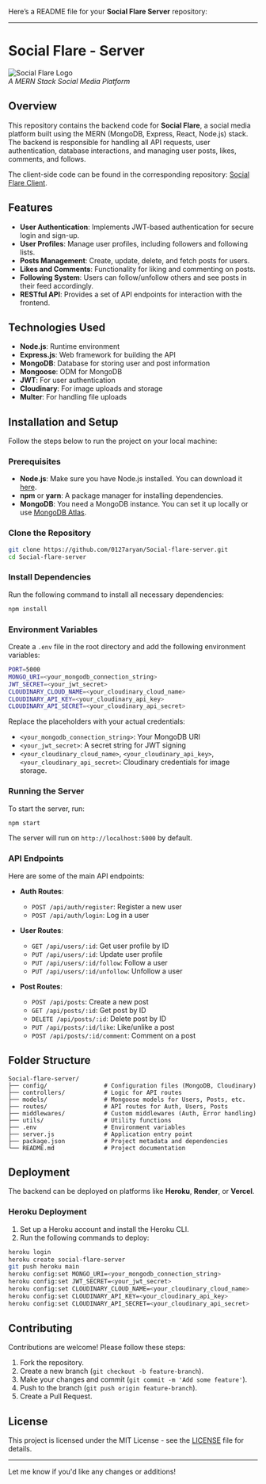 Here’s a README file for your **Social Flare Server** repository:

---

# Social Flare - Server

![Social Flare Logo](https://via.placeholder.com/150)  
*A MERN Stack Social Media Platform*

## Overview

This repository contains the backend code for **Social Flare**, a social media platform built using the MERN (MongoDB, Express, React, Node.js) stack. The backend is responsible for handling all API requests, user authentication, database interactions, and managing user posts, likes, comments, and follows.

The client-side code can be found in the corresponding repository: [Social Flare Client](https://github.com/0127aryan/Social-Flare-Client).

## Features

- **User Authentication**: Implements JWT-based authentication for secure login and sign-up.
- **User Profiles**: Manage user profiles, including followers and following lists.
- **Posts Management**: Create, update, delete, and fetch posts for users.
- **Likes and Comments**: Functionality for liking and commenting on posts.
- **Following System**: Users can follow/unfollow others and see posts in their feed accordingly.
- **RESTful API**: Provides a set of API endpoints for interaction with the frontend.

## Technologies Used

- **Node.js**: Runtime environment
- **Express.js**: Web framework for building the API
- **MongoDB**: Database for storing user and post information
- **Mongoose**: ODM for MongoDB
- **JWT**: For user authentication
- **Cloudinary**: For image uploads and storage
- **Multer**: For handling file uploads

## Installation and Setup

Follow the steps below to run the project on your local machine:

### Prerequisites

- **Node.js**: Make sure you have Node.js installed. You can download it [here](https://nodejs.org/).
- **npm** or **yarn**: A package manager for installing dependencies.
- **MongoDB**: You need a MongoDB instance. You can set it up locally or use [MongoDB Atlas](https://www.mongodb.com/cloud/atlas).

### Clone the Repository

```bash
git clone https://github.com/0127aryan/Social-flare-server.git
cd Social-flare-server
```

### Install Dependencies

Run the following command to install all necessary dependencies:

```bash
npm install
```

### Environment Variables

Create a `.env` file in the root directory and add the following environment variables:

```bash
PORT=5000
MONGO_URI=<your_mongodb_connection_string>
JWT_SECRET=<your_jwt_secret>
CLOUDINARY_CLOUD_NAME=<your_cloudinary_cloud_name>
CLOUDINARY_API_KEY=<your_cloudinary_api_key>
CLOUDINARY_API_SECRET=<your_cloudinary_api_secret>
```

Replace the placeholders with your actual credentials:

- `<your_mongodb_connection_string>`: Your MongoDB URI
- `<your_jwt_secret>`: A secret string for JWT signing
- `<your_cloudinary_cloud_name>`, `<your_cloudinary_api_key>`, `<your_cloudinary_api_secret>`: Cloudinary credentials for image storage.

### Running the Server

To start the server, run:

```bash
npm start
```

The server will run on `http://localhost:5000` by default.

### API Endpoints

Here are some of the main API endpoints:

- **Auth Routes**:
  - `POST /api/auth/register`: Register a new user
  - `POST /api/auth/login`: Log in a user

- **User Routes**:
  - `GET /api/users/:id`: Get user profile by ID
  - `PUT /api/users/:id`: Update user profile
  - `PUT /api/users/:id/follow`: Follow a user
  - `PUT /api/users/:id/unfollow`: Unfollow a user

- **Post Routes**:
  - `POST /api/posts`: Create a new post
  - `GET /api/posts/:id`: Get post by ID
  - `DELETE /api/posts/:id`: Delete post by ID
  - `PUT /api/posts/:id/like`: Like/unlike a post
  - `POST /api/posts/:id/comment`: Comment on a post

## Folder Structure

```
Social-flare-server/
├── config/                # Configuration files (MongoDB, Cloudinary)
├── controllers/           # Logic for API routes
├── models/                # Mongoose models for Users, Posts, etc.
├── routes/                # API routes for Auth, Users, Posts
├── middlewares/           # Custom middlewares (Auth, Error handling)
├── utils/                 # Utility functions
├── .env                   # Environment variables
├── server.js              # Application entry point
├── package.json           # Project metadata and dependencies
└── README.md              # Project documentation
```

## Deployment

The backend can be deployed on platforms like **Heroku**, **Render**, or **Vercel**.

### Heroku Deployment

1. Set up a Heroku account and install the Heroku CLI.
2. Run the following commands to deploy:
   
```bash
heroku login
heroku create social-flare-server
git push heroku main
heroku config:set MONGO_URI=<your_mongodb_connection_string>
heroku config:set JWT_SECRET=<your_jwt_secret>
heroku config:set CLOUDINARY_CLOUD_NAME=<your_cloudinary_cloud_name>
heroku config:set CLOUDINARY_API_KEY=<your_cloudinary_api_key>
heroku config:set CLOUDINARY_API_SECRET=<your_cloudinary_api_secret>
```

## Contributing

Contributions are welcome! Please follow these steps:

1. Fork the repository.
2. Create a new branch (`git checkout -b feature-branch`).
3. Make your changes and commit (`git commit -m 'Add some feature'`).
4. Push to the branch (`git push origin feature-branch`).
5. Create a Pull Request.

## License

This project is licensed under the MIT License - see the [LICENSE](LICENSE) file for details.

---

Let me know if you'd like any changes or additions!
